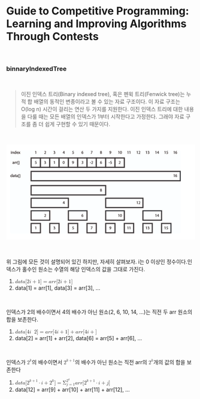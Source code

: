 # Guide to Competitive Programming: Learning and Improving Algorithms Through Contests

<br>

### binnaryIndexedTree

<br>

> 이진 인덱스 트리(Binary indexed tree), 혹은 펜윅 트리(Fenwick tree)는 누적 합 배열의 동적인 변종이라고 볼 수 있는 자료 구조이다. 이 자료 구조는 O(log n) 시간이 걸리는 연산 두 가지를 지원한다. 이진 인덱스 트리에 대한 내용을 다룰 때는 모든 배열의 인덱스가 1부터 시작한다고 가정한다. 그래야 자료 구조를 좀 더 쉽게 구현할 수 있기 때문이다.

<br>

<p align="center"><img src="./img/result.png" alt="error"></p>

<br>

위 그림에 모든 것이 설명되어 있긴 하지만, 자세히 살펴보자. i는 0 이상인 정수이다.인덱스가 홀수인 원소는 수열의 해당 인덱스의 값을 그대로 가진다.

<ol><li><math xmlns="http://www.w3.org/1998/Math/MathML"><mi>d</mi><mi>a</mi><mi>t</mi><mi>a</mi><mo stretchy="false">[</mo><mn>2</mn><mi>i</mi><mo>+</mo><mn>1</mn><mo stretchy="false">]</mo><mo>=</mo><mi>a</mi><mi>r</mi><mi>r</mi><mo stretchy="false">[</mo><mn>2</mn><mi>i</mi><mo>+</mo><mn>1</mn><mo stretchy="false">]</mo></math></li><li>data[1] = arr[1], data[3] = arr[3], …</li></ol>
<br>

인덱스가 2의 배수이면서 4의 배수가 아닌 원소(2, 6, 10, 14, …)는 직전 두 arr 원소의 합을 보존한다.

<ol><li><math xmlns="http://www.w3.org/1998/Math/MathML"><mi>d</mi><mi>a</mi><mi>t</mi><mi>a</mi><mo stretchy="false">[</mo><mn>4</mn><mi>i</mi><mo></mo><mn>2</mn><mo stretchy="false">]</mo><mo>=</mo><mi>a</mi><mi>r</mi><mi>r</mi><mo stretchy="false">[</mo><mn>4</mn><mi>i</mi><mo>+</mo><mn>1</mn><mo stretchy="false">]</mo><mo>+</mo><mi>a</mi><mi>r</mi><mi>r</mi><mo stretchy="false">[</mo><mn>4</mn><mi>i</mi><mo>+</mo>mn>2</mn><mo stretchy="false">]</mo></math></li><li>data[2] = arr[1] + arr[2], data[6] = arr[5] + arr[6], …</li></ol><br>

인덱스가 <math xmlns="http://www.w3.org/1998/Math/MathML"><msup><mn>2</mn><mi>k</mi></msup></math>의 배수이면서 <math xmlns="http://www.w3.org/1998/Math/MathML"><msup><mn>2</mn><mrow class="MJX-TeXAtom-ORD"><mi>k</mi><mo>+</mo><mn>1</mn></mrow></msup></math>의 배수가 아닌 원소는 직전 arr의 <math xmlns="http://www.w3.org/1998/Math/MathML"><msup><mn>2</mn><mi>k</mi></msup></math>개의 값의 합을 보존한다

<ol><li><math xmlns="http://www.w3.org/1998/Math/MathML"><mi>d</mi><mi>a</mi><mi>t</mi><mi>a</mi><mo stretchy="false">[</mo><msup><mn>2</mn><mrow class="MJX-TeXAtom-ORD"><mi>k</mi><mo>+</mo><mn>1</mn></mrow></msup><mo>&#x22C5;<!-- ⋅ --></mo><mi>i</mi><mo>+</mo><msup><mn>2</mn><mi>k</mi></msup><mo stretchy="false">]</mo><mo>=</mo><msubsup><mi mathvariant="normal">&#x03A3;<!-- Σ --></mi><mrow lass="MJX-TeXAtom-ORD"><mi>j</mi><mo>=</mo><mn>1</mn></mrow><mrow class="MJX-TeXAtom-ORD"><msup><mn>2</mn><mi>k</mi></msup></mrow></msubsup><mrow class="MJX-TeXAtom-ORD"><mi>a</mi><mi>r</mi><mi>r</mi><mo stretchy="false">[</mo><msup><mn>2</mn><mrow class="MJX-TeXAtom-ORD"><mi>k</mi><mo>+</mo><mn>1</mn></mrow></msup><mo>&#x22C5;<!-- ⋅ --></mo><mi>i</mi><mo>+</mo><mi>j</mi><mo stretchy="false">]</mo></mrow></math></li><li>data[12] = arr[9] + arr[10] + arr[11] + arr[12], …</li></ol>
<br>
